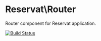 # Reservat\Router

Router component for Reservat application.

[![Build Status](http://test.rsrv.at:8080/buildStatus/icon?job=Router)](http://test.rsrv.at:8080/job/Router/)
